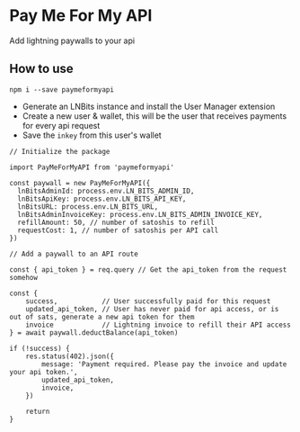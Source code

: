 # Pay Me For My API

Add lightning paywalls to your api

## How to use

```
npm i --save paymeformyapi
```

- Generate an LNBits instance and install the User Manager extension
- Create a new user & wallet, this will be the user that receives payments for every api request
- Save the `inkey` from this user's wallet

```
// Initialize the package

import PayMeForMyAPI from 'paymeformyapi'

const paywall = new PayMeForMyAPI({
  lnBitsAdminId: process.env.LN_BITS_ADMIN_ID,
  lnBitsApiKey: process.env.LN_BITS_API_KEY,
  lnBitsURL: process.env.LN_BITS_URL,
  lnBitsAdminInvoiceKey: process.env.LN_BITS_ADMIN_INVOICE_KEY,
  refillAmount: 50, // number of satoshis to refill
  requestCost: 1, // number of satoshis per API call
})
```

```
// Add a paywall to an API route

const { api_token } = req.query // Get the api_token from the request somehow

const {
    success,           // User successfully paid for this request
    updated_api_token, // User has never paid for api access, or is out of sats, generate a new api token for them
    invoice            // Lightning invoice to refill their API access
} = await paywall.deductBalance(api_token)

if (!success) {
    res.status(402).json({
        message: 'Payment required. Please pay the invoice and update your api token.',
        updated_api_token,
        invoice,
    })

    return
}
```
